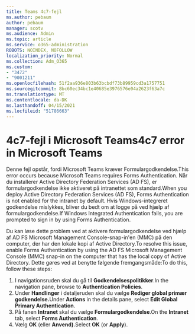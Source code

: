 ```yaml
---
title: Teams 4c7-fejl
ms.author: pebaum
author: pebaum
manager: scotv
ms.audience: Admin
ms.topic: article
ms.service: o365-administration
ROBOTS: NOINDEX, NOFOLLOW
localization_priority: Normal
ms.collection: Adm_O365
ms.custom:
- "3472"
- "9001211"
ms.openlocfilehash: 51f2aa936e803b63bcbdf73b89959cd3a1757751
ms.sourcegitcommit: 8bc60ec34bc1e40685e3976576e04a2623f63a7c
ms.translationtype: MT
ms.contentlocale: da-DK
ms.lasthandoff: 04/15/2021
ms.locfileid: "51786663"
---
```

# <a name="4c7-error-in-microsoft-teams"></a><span data-ttu-id="6dfdc-102">4c7-fejl i Microsoft Teams</span><span class="sxs-lookup"><span data-stu-id="6dfdc-102">4c7 error in Microsoft Teams</span></span>

<span data-ttu-id="6dfdc-103">Denne fejl opstår, fordi Microsoft Teams kræver Formulargodkendelse.</span><span class="sxs-lookup"><span data-stu-id="6dfdc-103">This error occurs because Microsoft Teams requires Forms Authentication.</span></span> <span data-ttu-id="6dfdc-104">Når du installerer Active Directory Federation Services (AD FS), er formulargodkendelse ikke aktiveret på intranettet som standard.</span><span class="sxs-lookup"><span data-stu-id="6dfdc-104">When you deploy Active Directory Federation Services (AD FS), Forms Authentication is not enabled for the intranet by default.</span></span> <span data-ttu-id="6dfdc-105">Hvis Windows-integreret godkendelse mislykkes, bliver du bedt om at logge på ved hjælp af formulargodkendelse.</span><span class="sxs-lookup"><span data-stu-id="6dfdc-105">If Windows Integrated Authentication fails, you are prompted to sign in by using Forms Authentication.</span></span>

<span data-ttu-id="6dfdc-106">Du kan løse dette problem ved at aktivere formulargodkendelse ved hjælp af AD FS Microsoft Management Console-snap-in'en (MMC) på den computer, der har den lokale kopi af Active Directory.</span><span class="sxs-lookup"><span data-stu-id="6dfdc-106">To resolve this issue, enable Forms Authentication by using the AD FS Microsoft Management Console (MMC) snap-in on the computer that has the local copy of Active Directory.</span></span> <span data-ttu-id="6dfdc-107">Dette gøres ved at benytte følgende fremgangsmåde:</span><span class="sxs-lookup"><span data-stu-id="6dfdc-107">To do this, follow these steps:</span></span> 

1. <span data-ttu-id="6dfdc-108">I navigationsruden skal du gå til **Godkendelsespolitikker**.</span><span class="sxs-lookup"><span data-stu-id="6dfdc-108">In the navigation pane, browse to **Authentication Policies**.</span></span>
2. <span data-ttu-id="6dfdc-109">Under **Handlinger** i detaljeruden skal du vælge **Rediger global primær godkendelse.**</span><span class="sxs-lookup"><span data-stu-id="6dfdc-109">Under **Actions** in the details pane, select **Edit Global Primary Authentication**.</span></span>
3. <span data-ttu-id="6dfdc-110">På fanen **Intranet** skal du vælge **Formulargodkendelse**.</span><span class="sxs-lookup"><span data-stu-id="6dfdc-110">On the **Intranet** tab, select **Forms Authentication**.</span></span>
4. <span data-ttu-id="6dfdc-111">Vælg **OK** (eller **Anvend).**</span><span class="sxs-lookup"><span data-stu-id="6dfdc-111">Select **OK** (or **Apply**).</span></span>